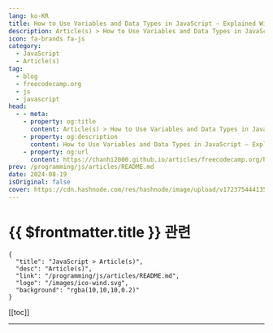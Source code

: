 ```yaml
---
lang: ko-KR
title: How to Use Variables and Data Types in JavaScript – Explained With Code Examples
description: Article(s) > How to Use Variables and Data Types in JavaScript – Explained With Code Examples
icon: fa-brands fa-js
category: 
  - JavaScript
  - Article(s)
tag: 
  - blog
  - freecodecamp.org
  - js
  - javascript
head:
  - - meta:
    - property: og:title
      content: Article(s) > How to Use Variables and Data Types in JavaScript – Explained With Code Examples
    - property: og:description
      content: How to Use Variables and Data Types in JavaScript – Explained With Code Examples
    - property: og:url
      content: https://chanhi2000.github.io/articles/freecodecamp.org/how-to-use-variables-and-data-types-in-javascript.html
prev: /programming/js/articles/README.md
date: 2024-08-19
isOriginal: false
cover: https://cdn.hashnode.com/res/hashnode/image/upload/v1723754441356/34416215-e12b-41ec-8c11-332d2c8214e1.jpeg
---
```


# {{ $frontmatter.title }} 관련

```component VPCard
{
  "title": "JavaScript > Article(s)",
  "desc": "Article(s)",
  "link": "/programming/js/articles/README.md",
  "logo": "/images/ico-wind.svg",
  "background": "rgba(10,10,10,0.2)"
}
```

[[toc]]

---

<SiteInfo
  name="How to Use Variables and Data Types in JavaScript – Explained With Code Examples"
  desc="A variable is like a box where you can store data or a reference to data. In this article, you will learn how to create and use variables. You'll also learn about the different data types in JavaScript and how to use them. Let's get started! Table of..."
  url="https://freecodecamp.org/news/how-to-use-variables-and-data-types-in-javascript/"
  logo="https://cdn.freecodecamp.org/universal/favicons/favicon.ico"
  preview="https://cdn.hashnode.com/res/hashnode/image/upload/v1723754441356/34416215-e12b-41ec-8c11-332d2c8214e1.jpeg"/>

<!-- TODO: 작성 -->

